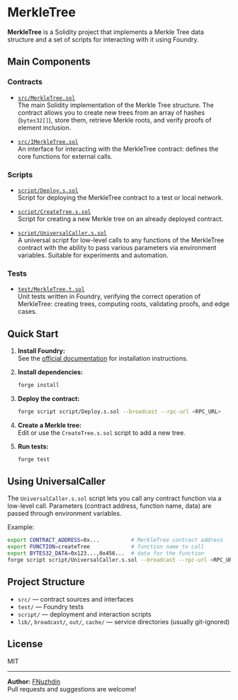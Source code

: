 # MerkleTree

**MerkleTree** is a Solidity project that implements a Merkle Tree data structure and a set of scripts for interacting with it using Foundry.

## Main Components

### Contracts

- [`src/MerkleTree.sol`](src/MerkleTree.sol)  
  The main Solidity implementation of the Merkle Tree structure. The contract allows you to create new trees from an array of hashes (`bytes32[]`), store them, retrieve Merkle roots, and verify proofs of element inclusion.

- [`src/IMerkleTree.sol`](src/IMerkleTree.sol)  
  An interface for interacting with the MerkleTree contract: defines the core functions for external calls.

### Scripts

- [`script/Deploy.s.sol`](script/Deploy.s.sol)  
  Script for deploying the MerkleTree contract to a test or local network.

- [`script/CreateTree.s.sol`](script/CreateTree.s.sol)  
  Script for creating a new Merkle tree on an already deployed contract.

- [`script/UniversalCaller.s.sol`](script/UniversalCaller.s.sol)  
  A universal script for low-level calls to any functions of the MerkleTree contract with the ability to pass various parameters via environment variables. Suitable for experiments and automation.

### Tests

- [`test/MerkleTree.t.sol`](test/MerkleTree.t.sol)  
  Unit tests written in Foundry, verifying the correct operation of MerkleTree: creating trees, computing roots, validating proofs, and edge cases.

## Quick Start

1. **Install Foundry:**  
   See the [official documentation](https://book.getfoundry.sh/) for installation instructions.

2. **Install dependencies:**  
   ```sh
   forge install
   ```

3. **Deploy the contract:**  
   ```sh
   forge script script/Deploy.s.sol --broadcast --rpc-url <RPC_URL>
   ```

4. **Create a Merkle tree:**  
   Edit or use the `CreateTree.s.sol` script to add a new tree.

5. **Run tests:**  
   ```sh
   forge test
   ```

## Using UniversalCaller

The `UniversalCaller.s.sol` script lets you call any contract function via a low-level call. Parameters (contract address, function name, data) are passed through environment variables.

Example:
```sh
export CONTRACT_ADDRESS=0x...          # MerkleTree contract address
export FUNCTION=createTree             # function name to call
export BYTES32_DATA=0x123...,0x456...  # data for the function
forge script script/UniversalCaller.s.sol --broadcast --rpc-url <RPC_URL>
```

## Project Structure

- `src/` — contract sources and interfaces
- `test/` — Foundry tests
- `script/` — deployment and interaction scripts
- `lib/`, `broadcast/`, `out/`, `cache/` — service directories (usually git-ignored)

## License

MIT

---

**Author:** [FNuzhdin](https://github.com/FNuzhdin)  
Pull requests and suggestions are welcome!